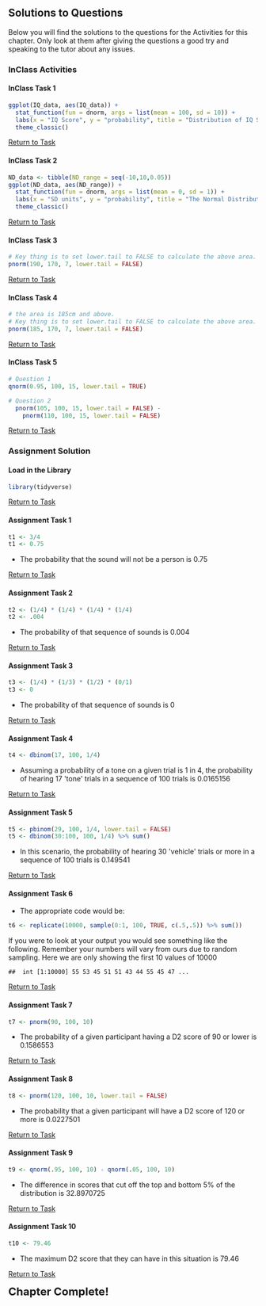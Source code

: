 
## Solutions to Questions

Below you will find the solutions to the questions for the Activities for this chapter. Only look at them after giving the questions a good try and speaking to the tutor about any issues.

### InClass Activities

#### InClass Task 1


```r
ggplot(IQ_data, aes(IQ_data)) + 
  stat_function(fun = dnorm, args = list(mean = 100, sd = 10)) +
  labs(x = "IQ Score", y = "probability", title = "Distribution of IQ Scores") +
  theme_classic()
```

[Return to Task](#Ch4InClassQueT1)

#### InClass Task 2


```r
ND_data <- tibble(ND_range = seq(-10,10,0.05))
ggplot(ND_data, aes(ND_range)) + 
  stat_function(fun = dnorm, args = list(mean = 0, sd = 1)) +
  labs(x = "SD units", y = "probability", title = "The Normal Distribution") +
  theme_classic()
```

[Return to Task](#Ch4InClassQueT2)

#### InClass Task 3


```r
# Key thing is to set lower.tail to FALSE to calculate the above area.
pnorm(190, 170, 7, lower.tail = FALSE)
```

[Return to Task](#Ch4InClassQueT3)

#### InClass Task 4


```r
# the area is 185cm and above. 
# Key thing is to set lower.tail to FALSE to calculate the above area.
pnorm(185, 170, 7, lower.tail = FALSE)
```

[Return to Task](#Ch4InClassQueT4)

#### InClass Task 5


```r
# Question 1
qnorm(0.95, 100, 15, lower.tail = TRUE)

# Question 2
  pnorm(105, 100, 15, lower.tail = FALSE) -
    pnorm(110, 100, 15, lower.tail = FALSE)
```

[Return to Task](#Ch4InClassQueT5)

### Assignment Solution

#### Load in the Library


```r
library(tidyverse)
```

[Return to Task](#Ch4AssignQueLib)

#### Assignment Task 1


```r
t1 <- 3/4
t1 <- 0.75
```

* The probability that the sound will not be a person is 0.75

[Return to Task](#Ch4AssignQueT1)

#### Assignment Task 2


```r
t2 <- (1/4) * (1/4) * (1/4) * (1/4)
t2 <- .004
```

* The probability of that sequence of sounds is 0.004

[Return to Task](#Ch4AssignQueT2)

#### Assignment Task 3


```r
t3 <- (1/4) * (1/3) * (1/2) * (0/1)
t3 <- 0
```

* The probability of that sequence of sounds is 0

[Return to Task](#Ch4AssignQueT3)

#### Assignment Task 4


```r
t4 <- dbinom(17, 100, 1/4)
```

* Assuming a probability of a tone on a given trial is 1 in 4, the probability of hearing 17 'tone' trials in a sequence of 100 trials is 0.0165156

[Return to Task](#Ch4AssignQueT4)

#### Assignment Task 5


```r
t5 <- pbinom(29, 100, 1/4, lower.tail = FALSE)
t5 <- dbinom(30:100, 100, 1/4) %>% sum()
```

* In this scenario, the probability of hearing 30 'vehicle' trials or more in a sequence of 100 trials is 0.149541

[Return to Task](#Ch4AssignQueT5)

#### Assignment Task 6

* The appropriate code would be: 


```r
t6 <- replicate(10000, sample(0:1, 100, TRUE, c(.5,.5)) %>% sum())
```

If you were to look at your output you would see something like the following. Remember your numbers will vary from ours due to random sampling. Here we are only showing the first 10 values of 10000


```
##  int [1:10000] 55 53 45 51 51 43 44 55 45 47 ...
```

[Return to Task](#Ch4AssignQueT6)

#### Assignment Task 7


```r
t7 <- pnorm(90, 100, 10)
```

* The probability of a given participant having a D2 score of 90 or lower is 0.1586553

[Return to Task](#Ch4AssignQueT7)

#### Assignment Task 8


```r
t8 <- pnorm(120, 100, 10, lower.tail = FALSE)
```

* The probability that a given participant will have a D2 score of 120 or more is 0.0227501

[Return to Task](#Ch4AssignQueT8)

#### Assignment Task 9


```r
t9 <- qnorm(.95, 100, 10) - qnorm(.05, 100, 10)
```

* The difference in scores that cut off the top and bottom 5% of the distribution is 32.8970725

[Return to Task](#Ch4AssignQueT9)

#### Assignment Task 10


```r
t10 <- 79.46
```

* The maximum D2 score that they can have in this situation is 79.46

[Return to Task](#Ch4AssignQueT10)


<span style="font-size: 22px; font-weight: bold; color: var(--purple);">Chapter Complete!</span>
